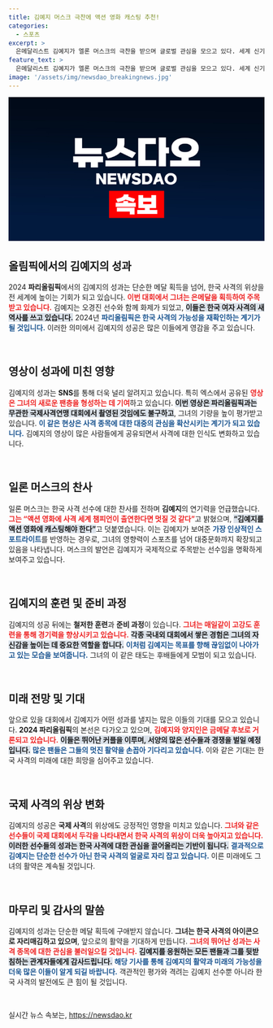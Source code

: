 ```yaml
---
title: 김예지 머스크 극찬에 액션 영화 캐스팅 추천!
categories:
  - 스포츠
excerpt: >
  은메달리스트 김예지가 엘론 머스크의 극찬을 받으며 글로벌 관심을 모으고 있다. 세계 신기록 세운 김예지의 감동적인 순간이 SNS에서 화제를 낳고, 올림픽에서도 금메달 후보로 주목받고 있다!
feature_text: >
  은메달리스트 김예지가 엘론 머스크의 극찬을 받으며 글로벌 관심을 모으고 있다. 세계 신기록 세운 김예지의 감동적인 순간이 SNS에서 화제를 낳고, 올림픽에서도 금메달 후보로 주목받고 있다!
image: '/assets/img/newsdao_breakingnews.jpg'
---
```


<p><img src="/assets/img/newsdao_breakingnews.jpg" alt="pcversion 속보" /></p>

<h2 data-ke-size="size26">올림픽에서의 김예지의 성과</h2>

<p data-ke-size="size16">2024 <b>파리올림픽</b>에서의 김예지의 성과는 단순한 메달 획득을 넘어, 한국 사격의 위상을 전 세계에 높이는 기회가 되고 있습니다. <b><span style="color: #ee2323;">이번 대회에서 그녀는 은메달을 획득하여 주목받고 있습니다.</span></b> 김예지는 오경진 선수와 함께 화제가 되었고, <b><span style="background-color: #21538527;">이들은 한국 여자 사격의 새 역사를 쓰고 있습니다.</span></b> 2024년 <b><span style="color: #1a5490;">파리올림픽은 한국 사격의 가능성을 재확인하는 계기가 될 것입니다.</span></b> 이러한 의미에서 김예지의 성공은 많은 이들에게 영감을 주고 있습니다.</p>

<p data-ke-size="size16">&nbsp;</p>

<h2 data-ke-size="size26">영상이 성과에 미친 영향</h2>

<p data-ke-size="size16">김예지의 성과는 <b>SNS</b>를 통해 더욱 널리 알려지고 있습니다. 특히 엑스에서 공유된 <b><span style="color: #ee2323;">영상은 그녀의 새로운 팬층을 형성하는 데 기여</span></b>하고 있습니다.  <b><span style="background-color: #21538527;">이번 영상은 파리올림픽과는 무관한 국제사격연맹 대회에서 촬영된 것임에도 불구하고</span></b>, 그녀의 기량을 높이 평가받고 있습니다. <b><span style="color: #1a5490;">이 같은 현상은 사격 종목에 대한 대중의 관심을 확산시키는 계기가 되고 있습니다.</span></b> 김예지의 영상이 많은 사람들에게 공유되면서 사격에 대한 인식도 변화하고 있습니다.</p>

<p data-ke-size="size16">&nbsp;</p>

<h2 data-ke-size="size26">일론 머스크의 찬사</h2>

<p data-ke-size="size16">일론 머스크는 한국 사격 선수에 대한 찬사를 전하며 <b>김예지</b>의 연기력을 언급했습니다. <b><span style="color: #ee2323;">그는 “액션 영화에 사격 세계 챔피언이 출연한다면 멋질 것 같다”</span></b>고 밝혔으며, <b><span style="background-color: #21538527;">“김예지를 액션 영화에 캐스팅해야 한다”</span></b>고 덧붙였습니다. 이는 김예지가 보여준 <b><span style="color: #1a5490;">가장 인상적인 스포트라이트</span></b>를 반영하는 경우로, 그녀의 영향력이 스포츠를 넘어 대중문화까지 확장되고 있음을 나타냅니다. 머스크의 발언은 김예지가 국제적으로 주목받는 선수임을 명확하게 보여주고 있습니다.</p>

<p data-ke-size="size16">&nbsp;</p>

<h2 data-ke-size="size26">김예지의 훈련 및 준비 과정</h2>

<p data-ke-size="size16">김예지의 성공 뒤에는 <b>철저한 훈련</b>과 <b>준비 과정</b>이 있습니다. <b><span style="color: #ee2323;">그녀는 매일같이 고강도 훈련을 통해 경기력을 향상시키고 있습니다.</span></b> <b><span style="background-color: #21538527;">각종 국내외 대회에서 쌓은 경험은 그녀의 자신감을 높이는 데 중요한 역할을 합니다.</span></b> <b><span style="color: #1a5490;">이처럼 김예지는 목표를 향해 끊임없이 나아가고 있는 모습을 보여줍니다.</span></b> 그녀의 이 같은 태도는 후배들에게 모범이 되고 있습니다.</p>

<p data-ke-size="size16">&nbsp;</p>

<h2 data-ke-size="size26">미래 전망 및 기대</h2>

<p data-ke-size="size16">앞으로 있을 대회에서 김예지가 어떤 성과를 낼지는 많은 이들의 기대를 모으고 있습니다. <b>2024 파리올림픽</b>의 본선은 다가오고 있으며, <b><span style="color: #ee2323;">김예지와 양지인은 금메달 후보로 거론되고 있습니다.</span></b> <b><span style="background-color: #21538527;">이들은 뛰어난 커플을 이루며, 서양의 많은 선수들과 경쟁을 벌일 예정입니다.</span></b> <b><span style="color: #1a5490;">많은 팬들은 그들의 멋진 활약을 손꼽아 기다리고 있습니다.</span></b> 이와 같은 기대는 한국 사격의 미래에 대한 희망을 심어주고 있습니다.</p>

<p data-ke-size="size16">&nbsp;</p>

<h2 data-ke-size="size26">국제 사격의 위상 변화</h2>

<p data-ke-size="size16">김예지의 성공은 <b>국제 사격</b>의 위상에도 긍정적인 영향을 미치고 있습니다. <b><span style="color: #ee2323;">그녀와 같은 선수들이 국제 대회에서 두각을 나타내면서 한국 사격의 위상이 더욱 높아지고 있습니다.</span></b> <b><span style="background-color: #21538527;">이러한 선수들의 성과는 한국 사격에 대한 관심을 끌어올리는 기반이 됩니다.</span></b> <b><span style="color: #1a5490;">결과적으로 김예지는 단순한 선수가 아닌 한국 사격의 얼굴로 자리 잡고 있습니다.</span></b> 이른 미래에도 그녀의 활약은 계속될 것입니다.</p>

<p data-ke-size="size16">&nbsp;</p>

<h2 data-ke-size="size26">마무리 및 감사의 말씀</h2>

<p data-ke-size="size16">김예지의 성과는 단순한 메달 획득에 구애받지 않습니다. <b>그녀는 한국 사격의 아이콘으로 자리매김하고 있으며</b>, 앞으로의 활약을 기대하게 만듭니다. <b><span style="color: #ee2323;">그녀의 뛰어난 성과는 사격 종목에 대한 관심을 불러일으킬 것입니다.</span></b> <b><span style="background-color: #21538527;">김예지를 응원하는 모든 팬들과 그를 뒷받침하는 관계자들에게 감사드립니다.</span></b> <b><span style="color: #1a5490;">해당 기사를 통해 김예지의 활약과 미래의 가능성을 더욱 많은 이들이 알게 되길 바랍니다.</span></b> 객관적인 평가와 격려는 김예지 선수뿐 아니라 한국 사격의 발전에도 큰 힘이 될 것입니다.</p>

<p data-ke-size="size16">&nbsp;</p>
실시간 뉴스 속보는, <a href="https://newsdao.kr" rel="dofollow">https://newsdao.kr</a>


